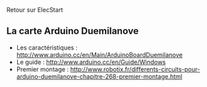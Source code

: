 Retour sur ElecStart

## La carte Arduino Duemilanove ##

  * Les caractéristiques :
http://www.arduino.cc/en/Main/ArduinoBoardDuemilanove
  * Le guide :
http://www.arduino.cc/en/Guide/Windows
  * Premier montage :
http://www.robotix.fr/differents-circuits-pour-arduino-duemilanove-chapitre-268-premier-montage.html